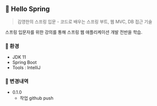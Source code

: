 ## 📁 Hello Spring
> 김영한의 스프링 입문 - 코드로 배우는 스프링 부트, 웹 MVC, DB 접근 기술

스프링 입문자를 위한 강의를 통해 스프링 웹 애플리케이션 개발 전반을 학습.


### 📑 환경
- JDK 11
- Spring Boot
- Tools : IntelliJ  


### 📑 변경내역
- 0.1.0
  - 작업 github push
